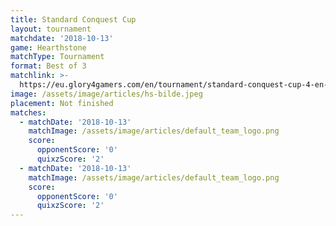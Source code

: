 ```yaml
---
title: Standard Conquest Cup
layout: tournament
matchdate: '2018-10-13'
game: Hearthstone
matchType: Tournament
format: Best of 3
matchlink: >-
  https://eu.glory4gamers.com/en/tournament/standard-conquest-cup-4-en-98660/infos
image: /assets/image/articles/hs-bilde.jpeg
placement: Not finished
matches:
  - matchDate: '2018-10-13'
    matchImage: /assets/image/articles/default_team_logo.png
    score:
      opponentScore: '0'
      quixzScore: '2'
  - matchDate: '2018-10-13'
    matchImage: /assets/image/articles/default_team_logo.png
    score:
      opponentScore: '0'
      quixzScore: '2'
---
```


